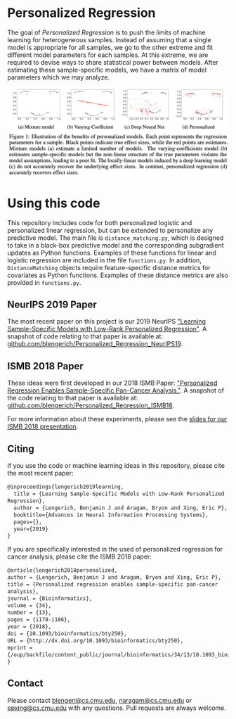 # Personalized Regression

The goal of *Personalized Regression* is to push the limits of machine learning for heterogeneous samples. Instead of assuming that a single model is appropriate for all samples, we go to the other extreme and fit different model parameters for each samples. At this extreme, we are required to devise ways to share statistical power between models. After estimating these sample-specific models, we have a matrix of model parameters which we may analyze.

![Personalized Regression Example](https://github.com/blengerich/Personalized_Regression/blob/master/personalized_regression_figure1.png)


# Using this code

This repository includes code for both personalized logistic and personalized linear regression, but can be extended to personalize any predictive model. The main file is `distance_matching.py`, which is designed to take in a black-box predictive model and the corresponding subgradient updates as Python functions. Examples of these functions for linear and logistic regression are included in the file `functions.py`. In addition, `DistanceMatching` objects require feature-specific distance metrics for covariates as Python functions. Examples of these distance metrics are also provided in `functions.py`.


## NeurIPS 2019 Paper
The most recent paper on this project is our 2019 NeurIPS ["Learning Sample-Specific Models with Low-Rank Personalized Regression"](). A snapshot of code relating to that paper is available at: [github.com/blengerich/Personalized_Regression_NeurIPS19](https://github.com/blengerich/Personalized_Regression_NeurIPS19).


## ISMB 2018 Paper
These ideas were first developed in our 2018 ISMB Paper: ["Personalized Regression Enables Sample-Specific Pan-Cancer Analysis."](https://academic.oup.com/bioinformatics/article/34/13/i178/5045771).
A snapshot of the code relating to that paper is available at: [github.com/blengerich/Personalized_Regression_ISMB18](https://github.com/blengerich/Personalized_Regression_ISMB18).

For more information about these experiments, please see the [slides for our ISMB 2018 presentation](//www.cs.cmu.edu/~blengeri/downloads/slides/personalized_regression_ismb_2018.pdf).


## Citing

If you use the code or machine learning ideas in this repository, please cite the most recent paper:
```
@inproceedings{lengerich2019learning,
  title = {Learning Sample-Specific Models with Low-Rank Personalized Regression},
  author = {Lengerich, Benjamin J and Aragam, Bryon and Xing, Eric P},
  booktitle={Advances in Neural Information Processing Systems},
  pages={},
  year={2019}
}
```


If you are specifically interested in the used of personalized regression for cancer analysis, please cite the ISMB 2018 paper:
```
@article{lengerich2018personalized,
author = {Lengerich, Benjamin J and Aragam, Bryon and Xing, Eric P},
title = {Personalized regression enables sample-specific pan-cancer analysis},
journal = {Bioinformatics},
volume = {34},
number = {13},
pages = {i178-i186},
year = {2018},
doi = {10.1093/bioinformatics/bty250},
URL = {http://dx.doi.org/10.1093/bioinformatics/bty250},
eprint = {/oup/backfile/content_public/journal/bioinformatics/34/13/10.1093_bioinformatics_bty250/1/bty250.pdf}
}
```

## Contact
Please contact blengeri@cs.cmu.edu, naragam@cs.cmu.edu or epxing@cs.cmu.edu with any questions. Pull requests are always welcome.
